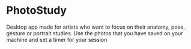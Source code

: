 # PhotoStudy

Desktop app made for artists who want to focus on their anatomy, pose, gesture or portrait studies.
Use the photos that you have saved on your machine and set a timer for your session
